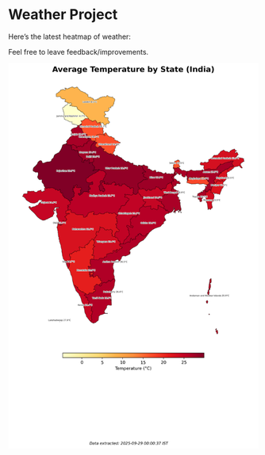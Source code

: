 # Weather Project

Here’s the latest heatmap of weather:

Feel free to leave feedback/improvements.

![India Heatmap](docs/assets/india_heatmap.png?v=D97ED0)
